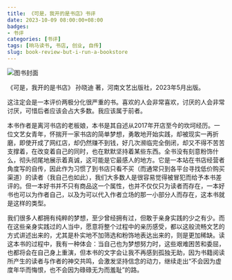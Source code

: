 ```yaml
---
title: 《可是，我开的是书店》书评
date: 2023-10-09 08:00:00+08:00
badges:
- 书评
categories: [书评]
tags: [响马读书, 书店, 创业, 自传]
slug: book-review-but-i-run-a-bookstore
---
```


<div class="p-3 text-center">
  <img class="img-fluid" src="/images/2023/1009/book-cover.png" alt="图书封面" style="max-width:400px; max-height:400px;">
</div>

《可是，我开的是书店》 孙晓迪 著，河南文艺出版社，2023年5月出版。

这注定会是一本评价两极分化很严重的书。喜欢的人会非常喜欢，讨厌的人会非常讨厌，可惜后者应该会占大多数。我应该属于前者。

本书作者是离河书店的老板娘，本书是其自述从2017年开店至今的坎坷经历。一位文艺女青年，怀揣开一家书店的简单梦想，勇敢地开始实践，却被现实一再折磨，即使开成了网红店，却仍然赚不到钱，好几次濒临完全倒闭，却又不得不苦苦支撑着，在改变着自己的同时，也在默默坚持着某些东西。全书没有刻意粉饰什么，彻头彻尾地展示着真诚，这可能是它最感人的地方。它是一本站在书店经营者角度写的自传，因此作为习惯了到书店只看不买（而通常只到各平台寻找低价购买渠道）的读者（我自己也如此），我们大多数人是很容易觉得被冒犯而给予本书差评的。但一本好书并不只有商品这一个属性，也并不仅仅只为读者而存在，一本好书也可以为作者自己，以及为可以代入作者立场的那一小部分人而存在，这本书就是这样的类型。

我们很多人都拥有纯粹的梦想，至少曾经拥有过，但敢于亲身实践的少之有少。而在这些亲身实践过的人当中，愿意将整个过程中的亲历感受，都以这般流畅文艺的方式讲述出来的，尤其是朴实地不加筛选和粉饰地表达出来的，则是更加稀缺。读这本书的过程中，我有一种体会：当自己也为梦想努力时，这些艰难困苦和委屈，也都将会在自己身上重演，但本书的文字会让我不再感到孤独无助，因为书籍阅读所产生的读者与作者的神交共鸣，会激发坚持信念的动力，继续走出“不会因为虚度年华而悔恨，也不会因为碌碌无为而羞耻”的路。
